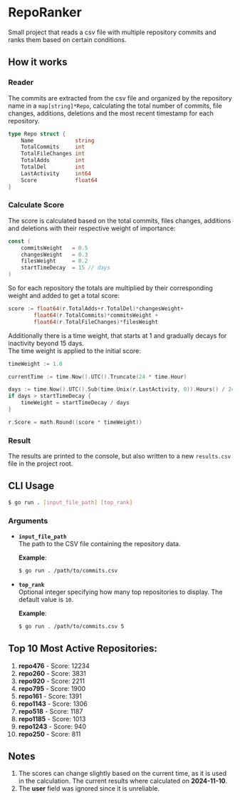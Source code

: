 # RepoRanker

Small project that reads a csv file with multiple repository commits and ranks them based on certain conditions.

## How it works

### Reader
The commits are extracted from the csv file and organized by the repository name in a `map[string]*Repo`, calculating the total number of commits, file changes, additions, deletions and the most recent timestamp for each repository.

``` Go
type Repo struct {
	Name             string
	TotalCommits     int
	TotalFileChanges int
	TotalAdds        int
	TotalDel         int
	LastActivity     int64
	Score            float64
}
```

### Calculate Score
The score is calculated based on the total commits, files changes, additions and deletions with their respective weight of importance:

```Go
const (
	commitsWeight   = 0.5
	changesWeight   = 0.3
	filesWeight     = 0.2
	startTimeDecay  = 15 // days
)
```
So for each repository the totals are multiplied by their corresponding weight and added to get a total score:
```Go
score := float64(r.TotalAdds+r.TotalDel)*changesWeight+
		float64(r.TotalCommits)*commitsWeight +
		float64(r.TotalFileChanges)*filesWeight
```
Additionally there is a time weight, that starts at 1 and gradually decays for inactivity beyond 15 days.  
The time weight is applied to the initial score:

```Go
timeWeight := 1.0

currentTime := time.Now().UTC().Truncate(24 * time.Hour)

days := time.Now().UTC().Sub(time.Unix(r.LastActivity, 0)).Hours() / 24
if days > startTimeDecay {
    timeWeight = startTimeDecay / days
}

r.Score = math.Round((score * timeWeight))
```

### Result
The results are printed to the console, but also written to a new `results.csv` file in the project root.

## CLI Usage

```bash
$ go run . [input_file_path] [top_rank]
```
### Arguments

- **`input_file_path`**  
  The path to the CSV file containing the repository data.
  
  **Example**:  
  ```bash
  $ go run . /path/to/commits.csv
  ```

- **`top_rank`**  
  Optional integer specifying how many top repositories to display.
  The default value is `10`.
  
  **Example**:  
  ```bash
  $ go run . /path/to/commits.csv 5
  ```

## Top 10 Most Active Repositories:

1. **repo476** - Score: 12234
2. **repo260** - Score: 3831
3. **repo920** - Score: 2211
4. **repo795** - Score: 1900
5. **repo161** - Score: 1391
6. **repo1143** - Score: 1306
7. **repo518** - Score: 1187
8. **repo1185** - Score: 1013
9. **repo1243** - Score: 940
10. **repo250** - Score: 811


## Notes

1. The scores can change slightly based on the current time, as it is used in the calculation.
The current results where calculated on **2024-11-10**.
2. The **user** field was ignored since it is unreliable.